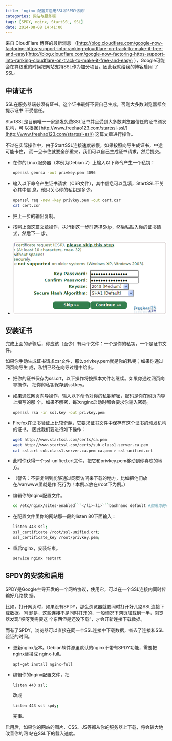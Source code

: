 ```yaml
---
title: 'nginx 配置并启用SSL和SPDY访问'
categories: 网站与服务端
tags: [SPDY, nginx, StartSSL, SSL]
date: 2014-08-08 14:41:00
---
```


来自 CloudFlare 博客的最新消息
（[http://blog.cloudflare.com/google-now-factoring-https-support-into-ranking-cloudflare-on-track-to-make-it-free-and-easy](http://blog.cloudflare.com/google-now-factoring-https-support-into-ranking-cloudflare-on-track-to-make-it-free-and-easy)
），Google可能会在算权重的时候把网站支持SSL作为加分项目。因此我就给我的博客启用
了SSL。

## 申请证书

SSL在服务器端必须有证书。这个证书最好不要自己生成，否则大多数浏览器都会提示证书
不受信任。

StartSSL是目前唯一一家颁发免费SSL证书并且受到大多数浏览器信任的证书颁发机构，可
以根据
[http://www.freehao123.com/startssl-ssl/](http://www.freehao123.com/startssl-ssl/)
这篇文章进行操作。

不过在实际操作中，由于StartSSL连接速度较慢，如果按照向导生成证书，中途可能卡住，
而一旦卡住就要全部重来，我们可以自己生成证书请求，然后提交。

- 在你的Linux服务器（本例为Debian 7）上输入以下命令产生一个私钥：

  ```bash
  openssl genrsa -out privkey.pem 4096
  ```

- 输入以下命令产生证书请求（CSR文件），其中信息可以乱填，StartSSL不关心其中信
  息，他只关心你的私钥是多少。

  ```bash
  openssl req -new -key privkey.pem -out cert.csr
  cat cert.csr
  ```

- 把上一步的输出复制。
- 按照上面这篇文章操作，执行到这一步时选择Skip，然后粘贴入你的证书请求，然后下一
  步。
- ![StartSSL](../../../../../../public/usr/uploads/16501407479649.gif)

## 安装证书

完成上面的步骤后，你应该（至少）有两个文件：一个是你的私钥，一个是证书文件。

如果你手动生成证书请求csr文件，那么privkey.pem就是你的私钥；如果你通过网页向导生
成，私钥已经在向导过程中给出。

- 把你的证书保存为ssl.crt，以下操作将按照本文件名继续。如果你通过网页向导操作，
  把你的私钥保存到ssl.key。
- 如果通过网页向导操作，输入以下命令对你的私钥解密，密码是你在网页向导上填写的那
  个。如果不解密，每次nginx启动时都会要求你输入密码。

  ```bash
  openssl rsa -in ssl.key -out privkey.pem
  ```

- Firefox在证书验证上比较奇葩，它要求证书文件中保存有这个证书的颁发机构的证书。
  因此我们要进行如下操作：

  ```bash
  wget http://www.startssl.com/certs/ca.pem
  wget http://www.startssl.com/certs/sub.class1.server.ca.pem
  cat ssl.crt sub.class1.server.ca.pem ca.pem > ssl-unified.crt
  ```

- 此时你获得一个ssl-unified.crt文件，把它和privkey.pem移动到你喜欢的地方。
- （警告：不要复制到能够通过网页访问来下载的地方，比如把他们放在/var/www里就是作
  死行为！本例以放在/root下为例。）
- 编辑你的nginx配置文件。

  ````bash
  cd /etc/nginx/sites-enabled```</li><li>```bashnano default #如果你的网站配置文件名不同，请替换。
  ````

- 在配置文件里你的网站那一段的listen 80下面输入：

  ```bash
  listen 443 ssl;
  ssl_certificate /root/ssl-unified.crt;
  ssl_certificate_key /root/privkey.pem;
  ```

- 重启nginx，安装结束。

  ```bash
  service nginx restart
  ```

## SPDY的安装和启用

SPDY是Google主导开发的一个网络协议，使用它，可以在一个SSL连接内同时传输好几路数
据。

比如，打开网页时，如果没有SPDY，那么浏览器就要同时打开好几路SSL连接下载数据。问
题是，这些连接不是同时打开的，一般情况下网页加载到一半，浏览器发现“哎呀我需要这
个东西但是还没下载”，才会开新连接下载数据。

而有了SPDY，浏览器可以直接在同一个SSL连接中下载数据，省去了连接和SSL验证的时间。

- 更新nginx版本。Debian软件源里默认的nginx不带有SPDY功能，需要把nginx替换成
  nginx-full。

  ```bash
  apt-get install nginx-full
  ```

- 编辑你的nginx配置文件，把

  ```bash
  listen 443 ssl;
  ```

  改成

  ```bash
  listen 443 ssl spdy;
  ```

  完事。

启用后，如果你的网站的图片、CSS、JS等都从你的服务器上下载，将会较大地改善你的网
站在SSL下的载入速度。
